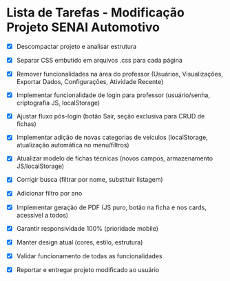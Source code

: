 # Lista de Tarefas - Modificação Projeto SENAI Automotivo

- [x] Descompactar projeto e analisar estrutura
- [x] Separar CSS embutido em arquivos .css para cada página
- [x] Remover funcionalidades na área do professor (Usuários, Visualizações, Exportar Dados, Configurações, Atividade Recente)
- [x] Implementar funcionalidade de login para professor (usuário/senha, criptografia JS, localStorage)
- [x] Ajustar fluxo pós-login (botão Sair, seção exclusiva para CRUD de fichas)
- [x] Implementar adição de novas categorias de veículos (localStorage, atualização automática no menu/filtros)
- [x] Atualizar modelo de fichas técnicas (novos campos, armazenamento JS/localStorage)
- [x] Corrigir busca (filtrar por nome, substituir listagem)
- [x] Adicionar filtro por ano
- [x] Implementar geração de PDF (JS puro, botão na ficha e nos cards, acessível a todos)
- [x] Garantir responsividade 100% (prioridade mobile)
- [x] Manter design atual (cores, estilo, estrutura)
- [x] Validar funcionamento de todas as funcionalidades
- [x] Reportar e entregar projeto modificado ao usuário

